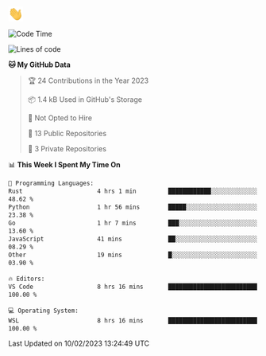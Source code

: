 <img src="https://raw.githubusercontent.com/guuzaa/guuzaa/master/assets/wave.gif" width="30px" />
 
<!--START_SECTION:waka-->
![Code Time](http://img.shields.io/badge/Code%20Time-35%20hrs%2032%20mins-blue)

![Lines of code](https://img.shields.io/badge/From%20Hello%20World%20I%27ve%20Written-7%20Thousand%20lines%20of%20code-blue)

**🐱 My GitHub Data** 

> 🏆 24 Contributions in the Year 2023
 > 
> 📦 1.4 kB Used in GitHub's Storage 
 > 
> 🚫 Not Opted to Hire
 > 
> 📜 13 Public Repositories 
 > 
> 🔑 3 Private Repositories  
 > 
📊 **This Week I Spent My Time On** 

```text
💬 Programming Languages: 
Rust                     4 hrs 1 min         ████████████░░░░░░░░░░░░░   48.62 % 
Python                   1 hr 56 mins        █████░░░░░░░░░░░░░░░░░░░░   23.38 % 
Go                       1 hr 7 mins         ███░░░░░░░░░░░░░░░░░░░░░░   13.60 % 
JavaScript               41 mins             ██░░░░░░░░░░░░░░░░░░░░░░░   08.29 % 
Other                    19 mins             █░░░░░░░░░░░░░░░░░░░░░░░░   03.90 % 

🔥 Editors: 
VS Code                  8 hrs 16 mins       █████████████████████████   100.00 % 

💻 Operating System: 
WSL                      8 hrs 16 mins       █████████████████████████   100.00 % 

```


 Last Updated on 10/02/2023 13:24:49 UTC
<!--END_SECTION:waka-->
